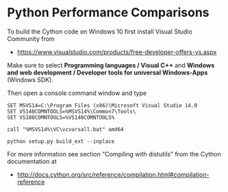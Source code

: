 # Python Performance Comparisons

To build the Cython code on Windows 10 first install Visual Studio Community from

* https://www.visualstudio.com/products/free-developer-offers-vs.aspx

Make sure to select **Programming languages / Visual C++**
and **Windows and web development / Developer tools for universal Windows-Apps**
(Windows SDK).


Then open a console command window and type

    SET MSVS14=C:\Program Files (x86)\Microsoft Visual Studio 14.0
    SET VS140COMNTOOLS=%MSVS14%\Common7\Tools\
    SET VS100COMNTOOLS=%VS140COMNTOOLS%

    call "%MSVS14%\VC\vcvarsall.bat" amd64

    python setup.py build_ext --inplace

For more information see section "Compiling with distutils" from the Cython documentation at

* http://docs.cython.org/src/reference/compilation.html#compilation-reference